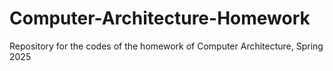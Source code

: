 # Computer-Architecture-Homework
Repository for the codes of the homework of Computer Architecture, Spring 2025
